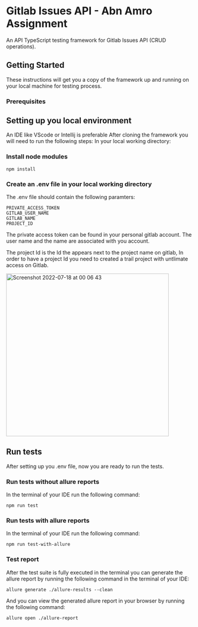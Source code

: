 
# Gitlab Issues API - Abn Amro Assignment
An API TypeScript testing framework for Gitlab Issues API (CRUD operations).
## Getting Started
These instructions will get you a copy of the framework up and running on your local machine for testing process.

### Prerequisites

## Setting up you local environment
An IDE like VScode or Intellij is preferable
After cloning the framework you will need to run the following steps:
In your local working directory:
### Install node modules
```
npm install
```
### Create an .env file in your local working directory
The .env file should contain the following paramters:
```
PRIVATE_ACCESS_TOKEN
GITLAB_USER_NAME
GITLAB_NAME
PROJECT_ID
```
The private access token can be found in your personal gitlab account.
The user name and the name are associated with you account.

The project Id is the Id the appears next to the project name on gitlab, In order to have a project Id you need to created a trail project with untlimate access on Gitlab.

<img width="437" alt="Screenshot 2022-07-18 at 00 06 43" src="https://user-images.githubusercontent.com/9402421/179426619-02f15c92-9c50-49b3-8eda-e2c867f45f04.png">

## Run tests
After setting up you .env file, now you are ready to run the tests.
### Run tests without allure reports
In the terminal of your IDE run the following command: 

```
npm run test
```

### Run tests with allure reports
In the terminal of your IDE run the following command: 

```
npm run test-with-allure
```

### Test report
After the test suite is fully executed in the terminal you can generate the allure report by running the following command in the terminal of your IDE:

```
allure generate ./allure-results --clean
```
And you can view the generated allure report in your browser by running the following command:

```
allure open ./allure-report
```
